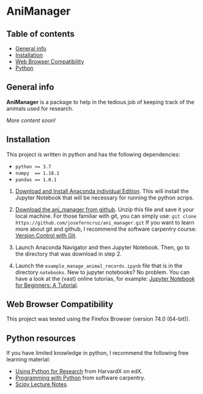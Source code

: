 # AniManager


## Table of contents
* [General info](#general-info)
* [Installation](#Installation)
* [Web Browser Compatibility](#web-browser-compatibility)
* [Python](#python-resources)

## General info

**AniManager** is a package to help in the tedious job of keeping track of the animals used for research.

*More content soon!*

## Installation
This project is written in python and has the following dependencies:
* `python >= 3.7`
* `numpy  == 1.18.1`
* `pandas == 1.0.1`

1. [Download and Install Anaconda individual Edition](https://www.anaconda.com/distribution/). This will install the Jupyter Notebook that will be necessary for running the python scrips.

2. [Download the ani_manager from github](https://github.com/joseferncruz/ani_manager/archive/master.zip). Unzip this file and save it your local machine. For those familiar with git, you can simply use:
 `git clone https://github.com/joseferncruz/ani_manager.git`
 If you want to learn more about git and github, I recommend the software carpentry course: [Version Control with Git](https://swcarpentry.github.io/git-novice/).

3. Launch Anaconda Navigator and then Jupyter Notebook. Then, go to the directory that was download in step 2.

4. Launch the `example_manage_animal_records.ipynb` file that is in the directory `notebooks`. New to jupyter notebooks? No problem. You can have a look at the (vast) online tutorias, for example: [Jupyter Notebook for Beginners: A Tutorial](https://www.dataquest.io/blog/jupyter-notebook-tutorial/).

## Web Browser Compatibility

This project was tested using the Firefox Browser (version 74.0 (64-bit)).

## Python resources

If you have limited knowledge in python, I recommend the following free learning material:
* [Using Python for Research](https://www.edx.org/course/using-python-for-research) from HarvardX on edX.
* [Programming with Python](http://swcarpentry.github.io/python-novice-inflammation/) from software carpentry.
* [Scipy Lecture Notes](https://scipy-lectures.org/).

